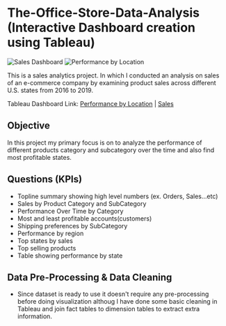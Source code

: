 # The-Office-Store-Data-Analysis (Interactive Dashboard creation using Tableau)
![Sales Dashboard](https://github.com/user-attachments/assets/97cdde69-1f2a-4a2c-a965-b7e0d58e39d6)
![Performance by Location](https://github.com/user-attachments/assets/02c9ea93-f136-468f-a72d-85be37f23709)

This is a sales analytics project. In which I conducted an analysis on sales of an e-commerce company by examining product sales across different U.S. states from 2016 to 2019.

Tableau Dashboard Link: <a target="_blank" href="https://public.tableau.com/views/TableauFundamentals_17483200559180/PerformancebyLocation?:language=en-US&publish=yes&:sid=&:redirect=auth&:display_count=n&:origin=viz_share_link">Performance by Location</a>
| <a target="_blank" href="https://public.tableau.com/views/TableauFundamentals_17483200559180/PerformancebyLocation?:language=en-US&publish=yes&:sid=&:redirect=auth&:display_count=n&:origin=viz_share_link">Sales</a>

## Objective
In this project my primary focus is on to analyze the performance of different products category and subcategory over the time and also find most profitable states.

## Questions (KPIs)
-  Topline summary showing high level numbers (ex. Orders, Sales…etc)
-  Sales by Product Category and SubCategory
-  Performance Over Time by Category
-  Most and least profitable accounts(customers)
-  Shipping preferences by SubCategory
-  Performance by region
-  Top states by sales
-  Top selling products
-  Table showing performance by state

## Data Pre-Processing & Data Cleaning
- Since dataset is ready to use it doesn't require any pre-processing before doing visualization althoug I have done some basic cleaning in Tableau and join fact tables to dimension tables to extract extra information.


